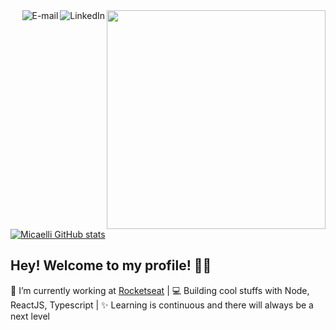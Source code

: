 
<img align="right" src="https://raw.githubusercontent.com/MicaelliMedeiros/micaellimedeiros/master/image/computer-illustration.png" width="350"/>

<a href="https://www.linkedin.com/in/micaellimedeiros">
<img align="right" alt="LinkedIn" src="https://img.shields.io/badge/-Micaelli%20Medeiros-blue"/>
</a>

<a href="mailto:micaelli.medeiros@gmail.com">
<img align="right" alt="E-mail" src="https://img.shields.io/badge/-How%20to%20reach%20me-red"/>
</a>

<br/><br/>

[![Micaelli GitHub stats](https://github-readme-stats.vercel.app/api?username=micaellimedeiros&count_private=true&show_icons=true&theme=midnight-purple&hide=prs,contribs)](https://github.com/micaellimedeiros/github-readme-stats)


## Hey! Welcome to my profile! 👋🥰

🚀 I’m currently working at [Rocketseat](https://rocketseat.com.br/) | 💻 Building cool stuffs with Node, ReactJS, Typescript | ✨ Learning is continuous and there will always be a next level
